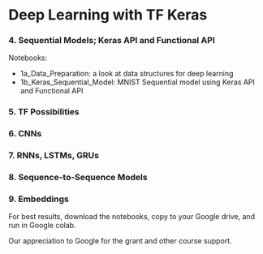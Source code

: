 # Deep Learning with TF Keras


### 4. Sequential Models; Keras API and Functional API

Notebooks: 

* 1a_Data_Preparation: a look at data structures for deep learning
* 1b_Keras_Sequential_Model: MNIST Sequential model using Keras API and Functional API

### 5. TF Possibilities
### 6. CNNs
### 7. RNNs, LSTMs, GRUs
### 8. Sequence-to-Sequence Models
### 9. Embeddings


For best results, download the notebooks, copy to your Google drive, and run in Google colab.


Our appreciation to Google for the grant and other course support. 
